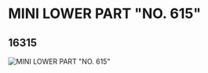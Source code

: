 # MINI LOWER PART "NO. 615"
## 16315
![MINI LOWER PART "NO. 615"](https://lc-www-live-s.legocdn.com/media/bricks/5/2/6058112.jpg)
